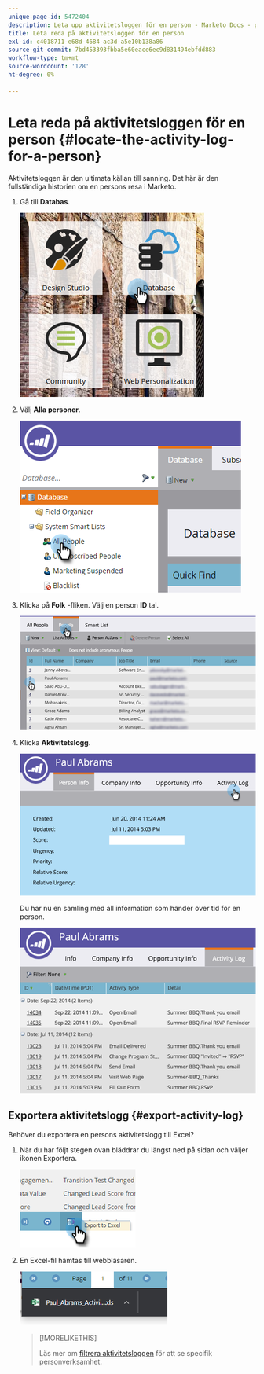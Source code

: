 ```yaml
---
unique-page-id: 5472404
description: Leta upp aktivitetsloggen för en person - Marketo Docs - produktdokumentation
title: Leta reda på aktivitetsloggen för en person
exl-id: c4018711-e68d-4684-ac3d-a5e10b138a86
source-git-commit: 7bd453393fbba5e60eace6ec9d831494ebfdd883
workflow-type: tm+mt
source-wordcount: '128'
ht-degree: 0%

---
```


# Leta reda på aktivitetsloggen för en person {#locate-the-activity-log-for-a-person}

Aktivitetsloggen är den ultimata källan till sanning. Det här är den fullständiga historien om en persons resa i Marketo.

1. Gå till **Databas**.

   ![](assets/locate-the-activity-log-for-a-person-1.png)

1. Välj **Alla personer**.

   ![](assets/locate-the-activity-log-for-a-person-2.png)

1. Klicka på **Folk** -fliken. Välj en person **ID** tal.

   ![](assets/locate-the-activity-log-for-a-person-3.png)

1. Klicka **Aktivitetslogg**.

   ![](assets/locate-the-activity-log-for-a-person-4.png)

   Du har nu en samling med all information som händer över tid för en person.

   ![](assets/locate-the-activity-log-for-a-person-5.png)

## Exportera aktivitetslogg {#export-activity-log}

Behöver du exportera en persons aktivitetslogg till Excel?

1. När du har följt stegen ovan bläddrar du längst ned på sidan och väljer ikonen Exportera.

   ![](assets/locate-the-activity-log-for-a-person-6.png)

1. En Excel-fil hämtas till webbläsaren.

   ![](assets/locate-the-activity-log-for-a-person-7.png)

   >[!MORELIKETHIS]
   >
   >Läs mer om [filtrera aktivitetsloggen](/help/marketo/product-docs/core-marketo-concepts/smart-lists-and-static-lists/managing-people-in-smart-lists/filter-activity-types-in-the-activity-log-of-a-person.md) för att se specifik personverksamhet.
